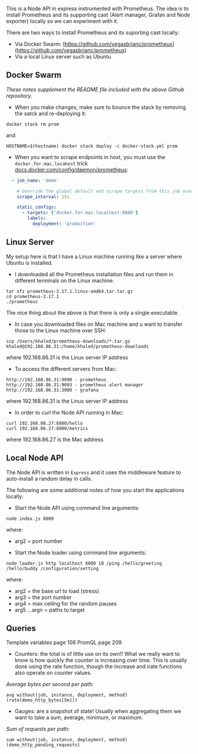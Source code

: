 This is a Node API in express instrumented with Prometheus. The idea is to install Prometheus and its supporting cast (Alert manager, Grafan and Node exporter) locally so we can experiment with it.

There are two ways to install Prometheus and its suporting cast locally:
- Via Docker Swarm: [https://github.com/vegasbrianc/prometheus](https://github.com/vegasbrianc/prometheus)
- Via a local Linux server such as Ubuntu

## Docker Swarm

*These notes supplement the README file included with the above Github repository.*

- When you make changes, make sure to bounce the stack by removing the satck and re-deploying it:

```
docker stack rm prom
```

and 

```
HOSTNAME=$(hostname) docker stack deploy -c docker-stack.yml prom
```

- When you want to scrape endpoints in host, you must use the `docker.for.mac.locahost` trick [docs.docker.com/config/daemon/prometheus](docs.docker.com/config/daemon/prometheus):

```yml
  - job_name: 'demo'

    # Override the global default and scrape targets from this job every 5 seconds.
    scrape_interval: 15s

    static_configs:
      - targets: ['docker.for.mac.localhost:8800']
        labels:
          deployment: 'production'
```

## Linux Server

My setup here is that I have a Linux machine running like a server where Ubuntu is installed. 

- I downloaded all the Prometheus installation files and run them in different terminals on the Linux machine. 

```
tar xfz prometheus-2.17.1.linux-amd64.tar.tar.gz 
cd prometheus-2.17.1
./prometheus
```

The nice thing about the above is that there is only a single executable.

- In case you downloaded files on Mac machine and u want to transfer those to the Linux machine over SSH:

```
scp /Users/khaled/prometheus-downloads/*.tar.gz khaled@192.168.86.31:/home/khaled/prometheus-downloads
```

where 192.168.86.31 is the Linux server IP address

- To access the different servers from Mac:

```
http://192.168.86.31:9090 - prometheus
http://192.168.86.31:9093 - prometheus alert manager
http://192.168.86.31:3000 - grafana
```

where 192.168.86.31 is the Linux server IP address

- In order to curl the Node API running in Mac:

```
curl 192.168.86.27:8800/hello
curl 192.168.86.27:8800/metrics
```

where 192.168.86.27 is the Mac address

## Local Node API

The Node API is written in `Express` and it uses the middleware feature to auto-install a random delay in calls. 

The following are some additional notes of how you start the applications locally:

- Start the Node API using command line arguments: 

```
node index.js 8800
```

where:
  - arg2 = port number 

- Start the Node loader using command line arguments: 

```
node loader.js http localhost 8800 10 /ping /hello/greeting /hello/buddy /configuration/setting
```

where:
  - arg2 = the base url to load (stress)
  - arg3 = the port number
  - arg4 = max ceiling for the random pauses
  - arg5 ...argn = paths to target 

## Queries

Template variables page 108
PromQL page 209

- Counters: the total is of little use on its own!! What we really want to know is how quickly the counter is increasing over time. This is usually done using the rate function, though the increase and irate functions also operate on counter values.

*Average bytes per second per path:*

```
avg without(job, instance, deployment, method) (rate(demo_http_bytes[5m]))
```

- Gauges: are a snapshot of state! Usually when aggregating them we want to take a sum, average, minimum, or maximum.

*Sum of requests per path:*

```
sum without(job, instance, deployment, method) (demo_http_pending_requests)
```


